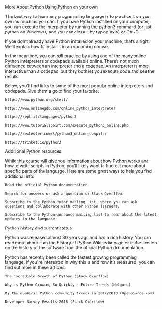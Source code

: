 More About Python
Using Python on your own

The best way to learn any programming language is to practice it on your own as much as you can. If you have Python installed on your computer, you can execute the interpreter by running the python3 command (or just python on Windows), and you can close it by typing exit() or Ctrl-D.

If you don’t already have Python installed on your machine, that’s alright. We’ll explain how to install it in an upcoming course.

In the meantime, you can still practice by using one of the many online Python interpreters or codepads available online. There’s not much difference between an interpreter and a codepad. An interpreter is more interactive than a codepad, but they both let you execute code and see the results.

Below, you’ll find links to some of the most popular online interpreters and codepads. Give them a go to find your favorite.

    https://www.python.org/shell/

    https://www.onlinegdb.com/online_python_interpreter

    https://repl.it/languages/python3

    https://www.tutorialspoint.com/execute_python3_online.php

    https://rextester.com/l/python3_online_compiler

    https://trinket.io/python3

Additional Python resources

While this course will give you information about how Python works and how to write scripts in Python, you’ll likely want to find out more about specific parts of the language. Here are some great ways to help you find additional info: 

    Read the official Python documentation.

    Search for answers or ask a question on Stack Overflow. 

    Subscribe to the Python tutor mailing list, where you can ask questions and collaborate with other Python learners.

    Subscribe to the Python-announce mailing list to read about the latest updates in the language.

Python history and current status

Python was released almost 30 years ago and has a rich history. You can read more about it on the History of Python Wikipedia page or in the section on the history of the software from the official Python documentation.

Python has recently been called the fastest growing programming language. If you're interested in why this is and how it’s measured, you can find out more in these articles:

    The Incredible Growth of Python (Stack Overflow)

    Why is Python Growing So Quickly - Future Trends (Netguru)

    By the numbers: Python community trends in 2017/2018 (Opensource.com)

    Developer Survey Results 2018 (Stack Overflow)
